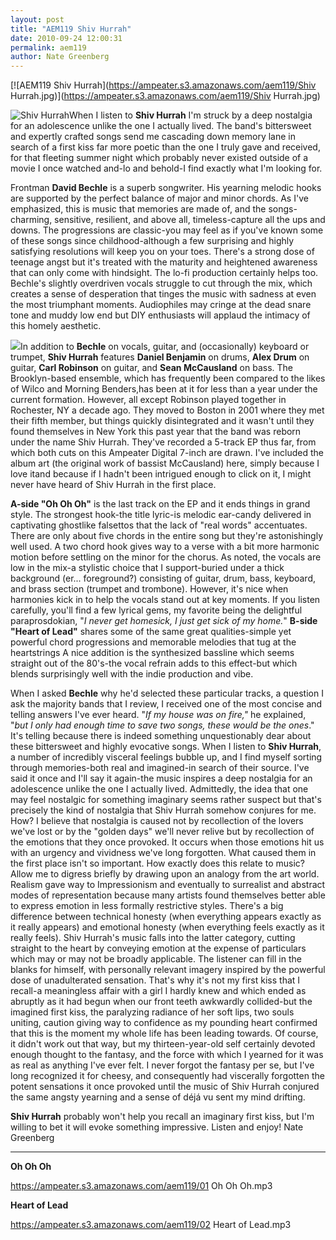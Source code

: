 ```yaml
---
layout: post
title: "AEM119 Shiv Hurrah"
date: 2010-09-24 12:00:31
permalink: aem119
author: Nate Greenberg
---
```

[![AEM119 Shiv Hurrah](https://ampeater.s3.amazonaws.com/aem119/Shiv Hurrah.jpg)](https://ampeater.s3.amazonaws.com/aem119/Shiv Hurrah.jpg)

![](http://ampeatermusic.com/wp-content/uploads/2010/09/Shiv-Hurrah-300x200.jpg "Shiv Hurrah")When I listen to **Shiv Hurrah** I'm struck by a deep nostalgia for an adolescence unlike the one I actually lived. The band's bittersweet and expertly crafted songs send me cascading down memory lane in search of a first kiss far more poetic than the one I truly gave and received, for that fleeting summer night which probably never existed outside of a movie I once watched and-lo and behold-I find exactly what I'm looking for.

<!-- more -->

Frontman **David Bechle** is a superb songwriter. His yearning melodic hooks are supported by the perfect balance of major and minor chords. As I've emphasized, this is music that memories are made of, and the songs-charming, sensitive, resilient, and above all, timeless-capture all the ups and downs. The progressions are classic-you may feel as if you've known some of these songs since childhood-although a few surprising and highly satisfying resolutions will keep you on your toes. There's a strong dose of teenage angst but it's treated with the maturity and heightened awareness that can only come with hindsight. The lo-fi production certainly helps too. Bechle's slightly overdriven vocals struggle to cut through the mix, which creates a sense of desperation that tinges the music with sadness at even the most triumphant moments. Audiophiles may cringe at the dead snare tone and muddy low end but DIY enthusiasts will applaud the intimacy of this homely aesthetic.

![](http://ampeatermusic.com/wp-content/uploads/2010/09/59235120-1-300x300.jpg)In addition to **Bechle** on vocals, guitar, and (occasionally) keyboard or trumpet, **Shiv Hurrah** features **Daniel Benjamin** on drums, **Alex Drum** on guitar, **Carl Robinson** on guitar, and **Sean McCausland** on bass. The Brooklyn-based ensemble, which has frequently been compared to the likes of Wilco and Morning Benders,has been at it for less than a year under the current formation. However, all except Robinson played together in Rochester, NY a decade ago. They moved to Boston in 2001 where they met their fifth member, but things quickly disintegrated and it wasn't until they found themselves in New York this past year that the band was reborn under the name Shiv Hurrah. They've recorded a 5-track EP thus far, from which both cuts on this Ampeater Digital 7-inch are drawn. I've included the album art (the original work of bassist McCausland) here, simply because I love itand because if I hadn't been intrigued enough to click on it, I might never have heard of Shiv Hurrah in the first place.

**A-side "Oh Oh Oh"** is the last track on the EP and it ends things in grand style. The strongest hook-the title lyric-is melodic ear-candy delivered in captivating ghostlike falsettos that the lack of "real words" accentuates. There are only about five chords in the entire song but they're astonishingly well used. A two chord hook gives way to a verse with a bit more harmonic motion before settling on the minor for the chorus. As noted, the vocals are low in the mix-a stylistic choice that I support-buried under a thick background (er... foreground?) consisting of guitar, drum, bass, keyboard, and brass section (trumpet and trombone). However, it's nice when harmonies kick in to help the vocals stand out at key moments. If you listen carefully, you'll find a few lyrical gems, my favorite being the delightful paraprosdokian, "_I never get homesick, I just get sick of my home._" **B-side "Heart of Lead"** shares some of the same great qualities-simple yet powerful chord progressions and memorable melodies that tug at the heartstrings A nice addition is the synthesized bassline which seems straight out of the 80's-the vocal refrain adds to this effect-but which blends surprisingly well with the indie production and vibe.

When I asked **Bechle** why he'd selected these particular tracks, a question I ask the majority bands that I review, I received one of the most concise and telling answers I've ever heard. "_If my house was on fire,"_ he explained, "_but I only had enough time to save two songs, these would be the ones_." It's telling because there is indeed something unquestionably dear about these bittersweet and highly evocative songs. When I listen to **Shiv Hurrah**, a number of incredibly visceral feelings bubble up, and I find myself sorting through memories-both real and imagined-in search of their source. I've said it once and I'll say it again-the music inspires a deep nostalgia for an adolescence unlike the one I actually lived. Admittedly, the idea that one may feel nostalgic for something imaginary seems rather suspect but that's precisely the kind of nostalgia that Shiv Hurrah somehow conjures for me. How? I believe that nostalgia is caused not by recollection of the lovers we've lost or by the "golden days" we'll never relive but by recollection of the emotions that they once provoked. It occurs when those emotions hit us with an urgency and vividness we've long forgotten. What caused them in the first place isn't so important. How exactly does this relate to music? Allow me to digress briefly by drawing upon an analogy from the art world. Realism gave way to Impressionism and eventually to surrealist and abstract modes of representation because many artists found themselves better able to express emotion in less formally restrictive styles. There's a big difference between technical honesty (when everything appears exactly as it really appears) and emotional honesty (when everything feels exactly as it really feels). Shiv Hurrah's music falls into the latter category, cutting straight to the heart by conveying emotion at the expense of particulars which may or may not be broadly applicable. The listener can fill in the blanks for himself, with personally relevant imagery inspired by the powerful dose of unadulterated sensation. That's why it's not my first kiss that I recall-a meaningless affair with a girl I hardly knew and which ended as abruptly as it had begun when our front teeth awkwardly collided-but the imagined first kiss, the paralyzing radiance of her soft lips, two souls uniting, caution giving way to confidence as my pounding heart confirmed that this is the moment my whole life has been leading towards. Of course, it didn't work out that way, but my thirteen-year-old self certainly devoted enough thought to the fantasy, and the force with which I yearned for it was as real as anything I've ever felt. I never forgot the fantasy per se, but I've long recognized it for cheesy, and consequently had viscerally forgotten the potent sensations it once provoked until the music of Shiv Hurrah conjured the same angsty yearning and a sense of déjá vu sent my mind drifting.

**Shiv Hurrah** probably won't help you recall an imaginary first kiss, but I'm willing to bet it will evoke something impressive. Listen and enjoy! Nate Greenberg

---

**Oh Oh Oh**

https://ampeater.s3.amazonaws.com/aem119/01 Oh Oh Oh.mp3

**Heart of Lead**

https://ampeater.s3.amazonaws.com/aem119/02 Heart of Lead.mp3

